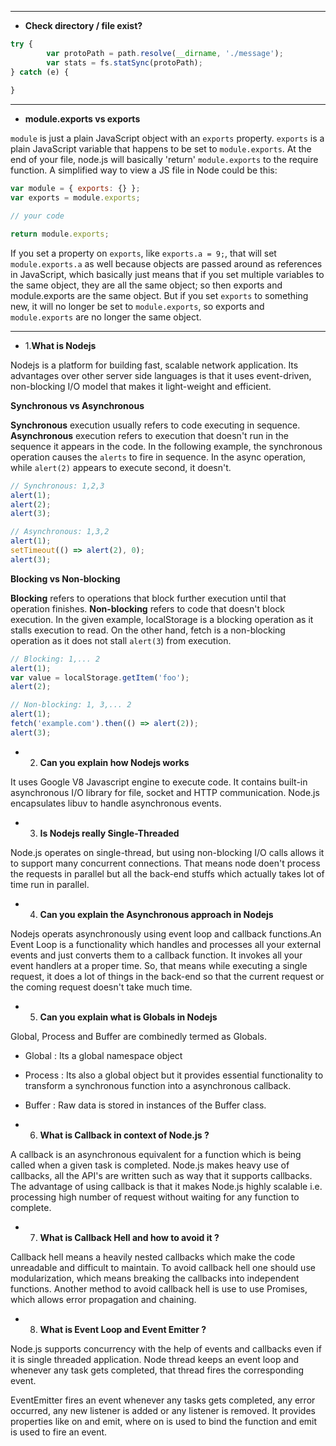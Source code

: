 

------------------------------------------------------

- **Check directory / file exist?**

```javascript
try {
		var protoPath = path.resolve(__dirname, './message');
		var stats = fs.statSync(protoPath);
} catch (e) {
		
}

```

---------------------------------------------------------

- **module.exports vs exports**

`module` is just a plain JavaScript object with an `exports` property. `exports` is a plain JavaScript variable that happens to be set to `module.exports`. At the end of your file, node.js will basically 'return' `module.exports` to the require function. A simplified way to view a JS file in Node could be this:

```javascript
var module = { exports: {} };
var exports = module.exports;

// your code

return module.exports;
```

If you set a property on `exports`, like `exports.a = 9;`, that will set `module.exports.a` as well because objects are passed around as references in JavaScript, which basically just means that if you set multiple variables to the same object, they are all the same object; so then exports and module.exports are the same object.
But if you set `exports` to something new, it will no longer be set to `module.exports`, so exports and `module.exports` are no longer the same object.

-----------------------------------

- 1.**What is Nodejs**

Nodejs is a platform for building fast, scalable network application. Its advantages over other server side languages is that it uses event-driven, non-blocking I/O model that makes it light-weight and efficient.

**Synchronous vs Asynchronous**

**Synchronous** execution usually refers to code executing in sequence. **Asynchronous** execution refers to execution that doesn't run in the sequence it appears in the code. In the following example, the synchronous operation causes the `alerts` to fire in sequence. In the async operation, while `alert(2)` appears to execute second, it doesn't.

```javascript
// Synchronous: 1,2,3
alert(1);
alert(2);
alert(3);

// Asynchronous: 1,3,2
alert(1);
setTimeout(() => alert(2), 0);
alert(3);
```

**Blocking vs Non-blocking**

**Blocking** refers to operations that block further execution until that operation finishes. **Non-blocking** refers to code that doesn't block execution. In the given example, localStorage is a blocking operation as it stalls execution to read. On the other hand, fetch is a non-blocking operation as it does not stall `alert(3`) from execution.

```javascript
// Blocking: 1,... 2
alert(1);
var value = localStorage.getItem('foo');
alert(2);

// Non-blocking: 1, 3,... 2
alert(1);
fetch('example.com').then(() => alert(2));
alert(3);
```

- 2. **Can you explain how Nodejs works**

It uses Google V8 Javascript engine to execute code. It contains built-in asynchronous I/O library for file, socket and HTTP communication. Node.js encapsulates libuv to handle asynchronous events.


- 3. **Is Nodejs really Single-Threaded**

Node.js operates on single-thread, but using non-blocking I/O calls allows it to support many concurrent connections. That means node doen't process the requests in parallel but all the back-end stuffs which actually takes lot of time run in parallel.

- 4. **Can you explain the Asynchronous approach in Nodejs**

Nodejs operats asynchronously using event loop and callback functions.An Event Loop is a functionality which handles and processes all your external events and just converts them to a callback function. It invokes all your event handlers at a proper time. So, that means while executing a single request, it does a lot of things in the back-end so that the current request or the coming request doesn't take much time.


- 5. **Can you explain what is Globals in Nodejs**

Global, Process and Buffer are combinedly termed as Globals.

  - Global : Its a global namespace object
  - Process : Its also a global object but it provides essential functionality to transform a synchronous function into a asynchronous callback.
  - Buffer : Raw data is stored in instances of the Buffer class.

- 6. **What is Callback in context of Node.js ?**

A callback is an asynchronous equivalent for a function which is being called when a given task is completed. Node.js makes heavy use of callbacks, all the API's are written such as way that it supports callbacks. The advantage of using callback is that it makes Node.js highly scalable i.e. processing high number of request without waiting for any function to complete. 

- 7. **What is Callback Hell and how to avoid it ?**

Callback hell means a heavily nested callbacks which make the code unreadable and difficult to maintain. To avoid callback hell one should use modularization, which means breaking the callbacks into independent functions. Another method to avoid callback hell is use to use Promises, which allows error propagation and chaining.

- 8. **What is Event Loop and Event Emitter ?**

Node.js supports concurrency with the help of events and callbacks even if it is single threaded application. Node thread keeps an event loop and whenever any task gets completed, that thread fires the corresponding event.

EventEmitter fires an event whenever any tasks gets completed, any error occurred, any new listener is added or any listener is removed. It provides properties like on and emit, where on is used to bind the function and emit is used to fire an event.
